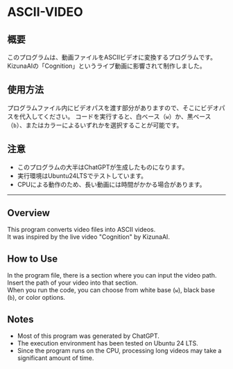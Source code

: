 # ASCII-VIDEO

## 概要
このプログラムは、動画ファイルをASCIIビデオに変換するプログラムです。
KizunaAIの「Cognition」というライブ動画に影響されて制作しました。

## 使用方法
プログラムファイル内にビデオパスを渡す部分がありますので、そこにビデオパスを代入してください。
コードを実行すると、白ベース（```w```）か、黒ベース（```b```）、またはカラーによるいずれかを選択することが可能です。

## 注意
- このプログラムの大半はChatGPTが生成したものになります。
- 実行環境はUbuntu24LTSでテストしています。
- CPUによる動作のため、長い動画には時間がかかる場合があります。

---

## Overview  
This program converts video files into ASCII videos.  
It was inspired by the live video "Cognition" by KizunaAI.  

## How to Use  
In the program file, there is a section where you can input the video path.  
Insert the path of your video into that section.  
When you run the code, you can choose from white base (```w```), black base (```b```), or color options.  

## Notes  
- Most of this program was generated by ChatGPT.  
- The execution environment has been tested on Ubuntu 24 LTS.
- Since the program runs on the CPU, processing long videos may take a significant amount of time.  
